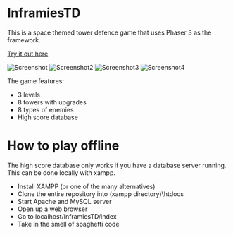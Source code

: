 # InframiesTD
This is a space themed tower defence game that uses Phaser 3 as the framework.

[Try it out here](https://mirzi1.github.io/InframiesTD/)

![Screenshot](https://i.imgur.com/tcFc2JA.gif)
![Screenshot2](https://i.imgur.com/CKeVi9M.jpg)
![Screenshot3](https://i.imgur.com/5GT4OZ6.png)
![Screenshot4](https://i.imgur.com/jaBla4b.png)

The game features:
* 3 levels
* 8 towers with upgrades
* 8 types of enemies
* High score database

# How to play offline
The high score database only works if you have a database server running. This can be done locally with xampp.

* Install XAMPP (or one of the many alternatives)
* Clone the entire repository into \(xampp directory)\htdocs
* Start Apache and MySQL server
* Open up a web browser
* Go to localhost/InframiesTD/index
* Take in the smell of spaghetti code
